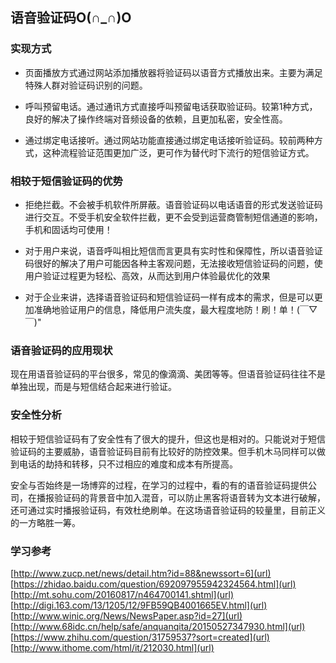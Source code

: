 ## 语音验证码O(∩_∩)O

### 实现方式
* 页面播放方式通过网站添加播放器将验证码以语音方式播放出来。主要为满足特殊人群对验证码识别的问题。

* 呼叫预留电话。通过通讯方式直接呼叫预留电话获取验证码。较第1种方式，良好的解决了操作终端对音频设备的依赖，且更加私密，安全性高。

* 通过绑定电话接听。通过网站功能直接通过绑定电话接听验证码。较前两种方式，这种流程验证范围更加广泛，更可作为替代时下流行的短信验证方式。


### 相较于短信验证码的优势

* 拒绝拦截。不会被手机软件所屏蔽。语音验证码以电话语音的形式发送验证码进行交互。不受手机安全软件拦截，更不会受到运营商管制短信通道的影响，手机和固话均可使用！

* 对于用户来说，语音呼叫相比短信而言更具有实时性和保障性，所以语音验证码很好的解决了用户可能因各种主客观问题，无法接收短信验证码的问题，使用户验证过程更为轻松、高效，从而达到用户体验最优化的效果

* 对于企业来讲，选择语音验证码和短信验证码一样有成本的需求，但是可以更加准确地验证用户的信息，降低用户流失度，最大程度地防！刷！单！(￣▽￣)"

### 语音验证码的应用现状
现在用语音验证码的平台很多，常见的像滴滴、美团等等。但语音验证码往往不是单独出现，而是与短信结合起来进行验证。

### 安全性分析
相较于短信验证码有了安全性有了很大的提升，但这也是相对的。只能说对于短信验证码的主要威胁，语音验证码目前有比较好的防控效果。但手机木马同样可以做到电话的劫持和转移，只不过相应的难度和成本有所提高。

安全与否始终是一场博弈的过程，在学习的过程中，看的有的语音验证码提供公司，在播报验证码的背景音中加入混音，可以防止黑客将语音转为文本进行破解，还可通过实时播报验证码，有效杜绝刷单。在这场语音验证码的较量里，目前正义的一方略胜一筹。

### 学习参考
[http://www.zucp.net/news/detail.htm?id=88&newssort=6](url)
[https://zhidao.baidu.com/question/692097955942324564.html](url)
[http://mt.sohu.com/20160817/n464700141.shtml](url)
[http://digi.163.com/13/1205/12/9FB59QB4001665EV.html](url)
[http://www.winic.org/News/NewsPaper.asp?id=27](url)
[http://www.68idc.cn/help/safe/anquanqita/20150527347930.html](url)
[https://www.zhihu.com/question/31759537?sort=created](url)
[http://www.ithome.com/html/it/212030.html](url)